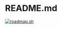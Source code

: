 # README.md
<a href="https://roadmap.sh"><img src="https://roadmap.sh/card/wide/67355779e86e9ff4d2a36bbc?variant=light&roadmaps=full-stack%2Cfrontend%2Cbackend%2Cdata-analyst" alt="roadmap.sh"/></a>
